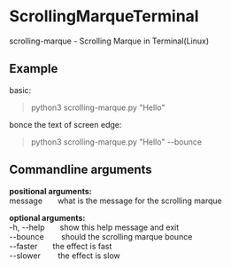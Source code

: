 # ScrollingMarqueTerminal
  
  
scrolling-marque - Scrolling Marque in Terminal(Linux)

## Example
basic:
> python3 scrolling-marque.py "Hello"

bonce the text of screen edge:
> python3 scrolling-marque.py "Hello" --bounce
  
## Commandline arguments

**positional arguments:**  
message &nbsp;&nbsp;&nbsp;&nbsp;&nbsp; what is the message for the scrolling marque
  
  
**optional arguments:**  
-h, --help &nbsp;&nbsp;&nbsp;&nbsp;&nbsp;&nbsp;show this help message and exit  
--bounce &nbsp;&nbsp;&nbsp;&nbsp;&nbsp;&nbsp;&nbsp;should the scrolling marque bounce  
--faster &nbsp;&nbsp;&nbsp;&nbsp;&nbsp;&nbsp;the effect is fast  
--slower &nbsp;&nbsp;&nbsp;&nbsp;&nbsp;&nbsp;&nbsp;the effect is slow
